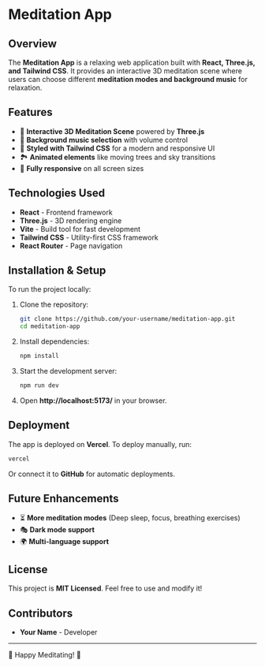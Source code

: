 # Meditation App

## Overview
The **Meditation App** is a relaxing web application built with **React, Three.js, and Tailwind CSS**. It provides an interactive 3D meditation scene where users can choose different **meditation modes and background music** for relaxation.

## Features
- 🌿 **Interactive 3D Meditation Scene** powered by **Three.js**
- 🎵 **Background music selection** with volume control
- 🎨 **Styled with Tailwind CSS** for a modern and responsive UI
- 🏞️ **Animated elements** like moving trees and sky transitions
- 📱 **Fully responsive** on all screen sizes

## Technologies Used
- **React** - Frontend framework
- **Three.js** - 3D rendering engine
- **Vite** - Build tool for fast development
- **Tailwind CSS** - Utility-first CSS framework
- **React Router** - Page navigation

## Installation & Setup
To run the project locally:

1. Clone the repository:
   ```sh
   git clone https://github.com/your-username/meditation-app.git
   cd meditation-app
   ```
2. Install dependencies:
   ```sh
   npm install
   ```
3. Start the development server:
   ```sh
   npm run dev
   ```
4. Open **http://localhost:5173/** in your browser.

## Deployment
The app is deployed on **Vercel**. To deploy manually, run:
```sh
vercel
```
Or connect it to **GitHub** for automatic deployments.

## Future Enhancements
- ⏳ **More meditation modes** (Deep sleep, focus, breathing exercises)
- 🎭 **Dark mode support**
- 🌍 **Multi-language support**

## License
This project is **MIT Licensed**. Feel free to use and modify it!

## Contributors
- **Your Name** - Developer

---
🚀 Happy Meditating! 🌿